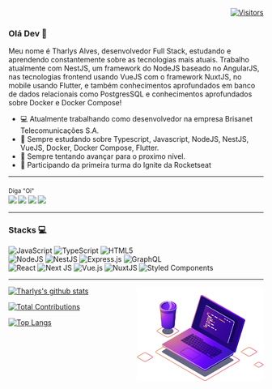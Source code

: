 
<div align="right">

[![Visitors](https://komarev.com/ghpvc/?username=tharlys10&label=Profile%20views&color=0e75b6&style=flat)](https://github.com/Tharlys10)

</div>

### Olá Dev 👋

Meu nome é Tharlys Alves, desenvolvedor Full Stack, estudando e aprendendo constantemente sobre as tecnologias mais atuais. Trabalho atualmente com NestJS, um framework do NodeJS baseado no AngularJS, nas tecnologias frontend usando VueJS com o framework NuxtJS, no mobile usando Flutter, e também conhecimentos aprofundados em banco de dados relacionais como PostgresSQL e conhecimentos aprofundados sobre Docker e Docker Compose!

- 💻 Atualmente trabalhando como desenvolvedor na empresa Brisanet Telecomunicações S.A.
- 🌱 Sempre estudando sobre Typescript, Javascript, NodeJS, NestJS, VueJS, Docker, Docker Compose, Flutter.
- 🔭 Sempre tentando avançar para o proximo nível.
- 🚀 Participando da primeira turma do Ignite da Rocketseat

----

<sub>Diga "Oi" <br>
[<img src="https://img.shields.io/badge/Rocketseat-%237159c1?style=for-the-badge&logo=ghost&theme=dark" />](https://app.rocketseat.com.br/me/tharlysalves) 
[<img src="https://img.shields.io/badge/linkedin-%230077B5.svg?&style=for-the-badge&logo=linkedin&logoColor=white&theme=dark" />](https://www.linkedin.com/in/tharlys-alves-7aaa011ab/) 
[<img src="https://img.shields.io/badge/instagram-%23E4405F.svg?&style=for-the-badge&logo=instagram&logoColor=white&theme=dark">](https://www.instagram.com/tharlys_a/) 
[<img src="https://img.shields.io/badge/Gmail-red?&style=for-the-badge&logo=Gmail&logoColor=white&theme=dark&link=mailto:tharlys2015c@gmail.com">](mailto:tharlys2015c@gmail.com)   
</sub>

---

### Stacks :computer:
<p align="left">
<img alt="JavaScript" src="https://img.shields.io/badge/javascript%20-%23323330.svg?&style=for-the-badge&logo=javascript&logoColor=%23F7DF1E"/>
<img alt="TypeScript" src="https://img.shields.io/badge/typescript%20-%23007ACC.svg?&style=for-the-badge&logo=typescript&logoColor=white"/>
<img alt="HTML5" src="https://img.shields.io/badge/html5%20-%23E34F26.svg?&style=for-the-badge&logo=html5&logoColor=white"/>
<br/>
<img alt="NodeJS" src="https://img.shields.io/badge/node.js%20-%2343853D.svg?&style=for-the-badge&logo=node.js&logoColor=white"/>
<img alt="NestJS" src="https://img.shields.io/badge/nestjs%20-%23E0234E.svg?&style=for-the-badge&logo=nestjs&logoColor=white" />
<img alt="Express.js" src="https://img.shields.io/badge/express.js%20-%23404d59.svg?&style=for-the-badge"/>
<img alt="GraphQL" src="https://img.shields.io/badge/-GraphQL-E10098?style=for-the-badge&logo=graphql"/>
<br/>
<img alt="React" src="https://img.shields.io/badge/react%20-%2320232a.svg?&style=for-the-badge&logo=react&logoColor=%2361DAFB"/>
<img alt="Next JS" src="https://img.shields.io/badge/next%20js%20-%23000000.svg?&style=for-the-badge&logo=next.js&logoColor=white"/>
<img alt="Vue.js" src="https://img.shields.io/badge/vuejs%20-%2335495e.svg?&style=for-the-badge&logo=vue.js&logoColor=%234FC08D"/>
<img alt="NuxtJS" src="https://img.shields.io/badge/NuxtJS%20-black.svg?&style=for-the-badge&logo=NuxtJS&logoColor=white"/>
<img alt="Styled Components" src="https://img.shields.io/badge/styled--components-DB7093?style=for-the-badge&logo=styled-components&logoColor=white"/>
</p>

----

<img style="margin 1040px;" src=".github/computer-illustration.png" min-width="250px" max-width="250px" width="250px" align="right" alt="Computador iuriCode">

<p align="justify">

[![Tharlys's github stats](https://github-readme-stats.vercel.app/api?username=Tharlys10&show_icons=true&theme=dracula&locale=pt-br&title_color=FFF)](https://github.com/anuraghazra/github-readme-stats)

[![Total Contributions](https://github-readme-streak-stats.herokuapp.com/?user=tharlys10&layout=compact&theme=dracula&locale=pt-br&title_color=FFF)](https://github.com/anuraghazra/github-readme-stats)

[![Top Langs](https://github-readme-stats.vercel.app/api/top-langs/?username=Tharlys10&layout=compact&theme=dracula&locale=pt-br&title_color=FFF)](https://github.com/anuraghazra/github-readme-stats)
</p>

